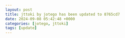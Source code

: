 ```yaml
---
layout: post
title: jttoki by jotego has been updated to 8765cd7
date: 2024-09-08 05:42:48 +0000
categories: [jotego, jttoki]
tags: [update]
---
```



